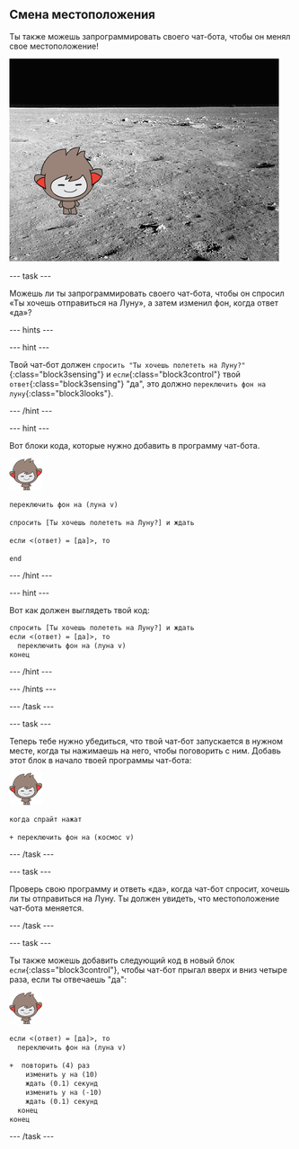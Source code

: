 ## Смена местоположения

Ты также можешь запрограммировать своего чат-бота, чтобы он менял свое местоположение!

![Проверка изменения фона](images/chatbot-backdrop-moon.png)

--- task ---

Можешь ли ты запрограммировать своего чат-бота, чтобы он спросил «Ты хочешь отправиться на Луну», а затем изменил фон, когда ответ «да»?

--- hints ---


--- hint ---

Твой чат-бот должен `спросить "Ты хочешь полететь на Луну?"`{:class="block3sensing"} и `если`{:class="block3control"} твой `ответ`{:class="block3sensing"} "да", это должно `переключить фон на луну`{:class="block3looks"}.

--- /hint ---

--- hint ---

Вот блоки кода, которые нужно добавить в программу чат-бота.

![спрайт nano](images/nano-sprite.png)

```blocks3
переключить фон на (луна v)

спросить [Ты хочешь полететь на Луну?] и ждать

если <(ответ) = [да]>, то 

end
```

--- /hint ---

--- hint ---

Вот как должен выглядеть твой код:

```blocks3
спросить [Ты хочешь полететь на Луну?] и ждать
если <(ответ) = [да]>, то
  переключить фон на (луна v)
конец
```

--- /hint ---

--- /hints ---

--- /task ---

--- task ---

Теперь тебе нужно убедиться, что твой чат-бот запускается в нужном месте, когда ты нажимаешь на него, чтобы поговорить с ним. Добавь этот блок в начало твоей программы чат-бота:

![спрайт nano](images/nano-sprite.png)

```blocks3
когда спрайт нажат

+ переключить фон на (космос v)
```

--- /task ---

--- task ---

Проверь свою программу и ответь «да», когда чат-бот спросит, хочешь ли ты отправиться на Луну. Ты должен увидеть, что местоположение чат-бота меняется.

--- /task ---

--- task ---

Ты также можешь добавить следующий код в новый блок `если`{:class="block3control"}, чтобы чат-бот прыгал вверх и вниз четыре раза, если ты отвечаешь "да":

![спрайт nano](images/nano-sprite.png)

```blocks3
если <(ответ) = [да]>, то 
  переключить фон на (луна v)

+  повторить (4) раз
    изменить y на (10)
    ждать (0.1) секунд
    изменить y на (-10)
    ждать (0.1) секунд
  конец
конец
```

--- /task ---